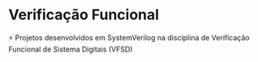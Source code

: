 # Verificação Funcional
⚡ Projetos desenvolvidos em SystemVerilog na disciplina de Verificação Funcional de Sistema Digitais (VFSD)
